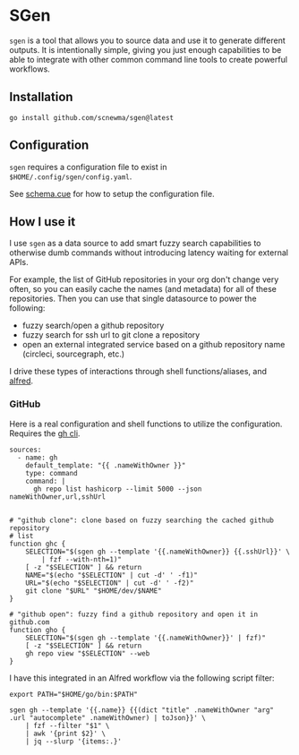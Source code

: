 # SGen

`sgen` is a tool that allows you to source data and use it to generate
different outputs. It is intentionally simple, giving you just enough
capabilities to be able to integrate with other common command line tools to
create powerful workflows.

## Installation

```
go install github.com/scnewma/sgen@latest
```

## Configuration

`sgen` requires a configuration file to exist in `$HOME/.config/sgen/config.yaml`.

See [schema.cue](./schema.cue) for how to setup the configuration file.

## How I use it

I use `sgen` as a data source to add smart fuzzy search capabilities to
otherwise dumb commands without introducing latency waiting for external APIs.

For example, the list of GitHub repositories in your org don't change very
often, so you can easily cache the names (and metadata) for all of these
repositories. Then you can use that single datasource to power the following:
* fuzzy search/open a github repository
* fuzzy search for ssh url to git clone a repository
* open an external integrated service based on a github repository name (circleci, sourcegraph, etc.)

I drive these types of interactions through shell functions/aliases, and [alfred](https://www.alfredapp.com/).

### GitHub

Here is a real configuration and shell functions to utilize the configuration. Requires the [gh cli](https://github.com/cli/cli).

```
sources:
  - name: gh
    default_template: "{{ .nameWithOwner }}"
    type: command
    command: |
      gh repo list hashicorp --limit 5000 --json nameWithOwner,url,sshUrl
    
```

```
# "github clone": clone based on fuzzy searching the cached github repository
# list
function ghc {
    SELECTION="$(sgen gh --template '{{.nameWithOwner}} {{.sshUrl}}' \
        | fzf --with-nth=1)"
    [ -z "$SELECTION" ] && return
    NAME="$(echo "$SELECTION" | cut -d' ' -f1)"
    URL="$(echo "$SELECTION" | cut -d' ' -f2)"
    git clone "$URL" "$HOME/dev/$NAME"
}

# "github open": fuzzy find a github repository and open it in github.com
function gho {
    SELECTION="$(sgen gh --template '{{.nameWithOwner}}' | fzf)"
    [ -z "$SELECTION" ] && return
    gh repo view "$SELECTION" --web
}
```

I have this integrated in an Alfred workflow via the following script filter:

```
export PATH="$HOME/go/bin:$PATH"

sgen gh --template '{{.name}} {{(dict "title" .nameWithOwner "arg" .url "autocomplete" .nameWithOwner) | toJson}}' \
    | fzf --filter "$1" \
    | awk '{print $2}' \
    | jq --slurp '{items:.}'
```
